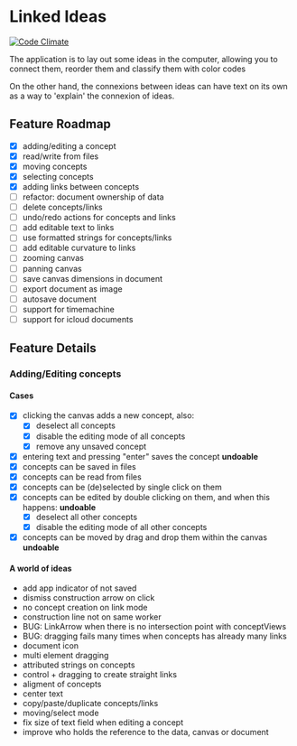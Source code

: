# Linked Ideas

[![Code Climate](https://codeclimate.com/github/fespinoza/linked-ideas-osx/badges/gpa.svg)](https://codeclimate.com/github/fespinoza/linked-ideas-osx)

The application is to lay out some ideas in the computer, allowing you to
connect them, reorder them and classify them with color codes

On the other hand, the connexions between ideas can have text on its own as a
way to 'explain' the connexion of ideas.

## Feature Roadmap

- [x] adding/editing a concept
- [x] read/write from files
- [x] moving concepts
- [x] selecting concepts
- [x] adding links between concepts
- [ ] refactor: document ownership of data
- [ ] delete concepts/links
- [ ] undo/redo actions for concepts and links
- [ ] add editable text to links
- [ ] use formatted strings for concepts/links
- [ ] add editable curvature to links
- [ ] zooming canvas
- [ ] panning canvas
- [ ] save canvas dimensions in document
- [ ] export document as image
- [ ] autosave document
- [ ] support for timemachine
- [ ] support for icloud documents

## Feature Details

### Adding/Editing concepts

#### Cases

- [x] clicking the canvas adds a new concept, also:
  - [x] deselect all concepts
  - [x] disable the editing mode of all concepts
  - [x] remove any unsaved concept
- [x] entering text and pressing "enter" saves the concept **undoable**
- [x] concepts can be saved in files
- [x] concepts can be read from files
- [x] concepts can be (de)selected by single click on them
- [x] concepts can be edited by double clicking on them, and when this happens: **undoable**
  - [x] deselect all other concepts
  - [x] disable the editing mode of all other concepts
- [x] concepts can be moved by drag and drop them within the canvas **undoable**

#### A world of ideas

- add app indicator of not saved
- dismiss construction arrow on click
- no concept creation on link mode
- construction line not on same worker
- BUG: LinkArrow when there is no intersection point with conceptViews
- BUG: dragging fails many times when concepts has already many links
- document icon
- multi element dragging
- attributed strings on concepts
- control + dragging to create straight links
- aligment of concepts
- center text
- copy/paste/duplicate concepts/links
- moving/select mode
- fix size of text field when editing a concept
- improve who holds the reference to the data, canvas or document
